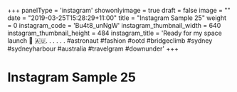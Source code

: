 +++
panelType                   = 'instagram'
showonlyimage = true
draft = false
image = ""
date = "2019-03-25T15:28:29+11:00"
title = "Instagram Sample 25"
weight = 0
instagram_code              = 'Bu4t8_unNgW'
instagram_thumbnail_width   = 640
instagram_thumbnail_height  = 484
instagram_title             = 'Ready for my space launch 🚀 🇦🇺. . . . . . #astronaut #fashion #ootd #bridgeclimb #sydney #sydneyharbour #australia #travelgram #downunder'
+++

# Instagram Sample 25

